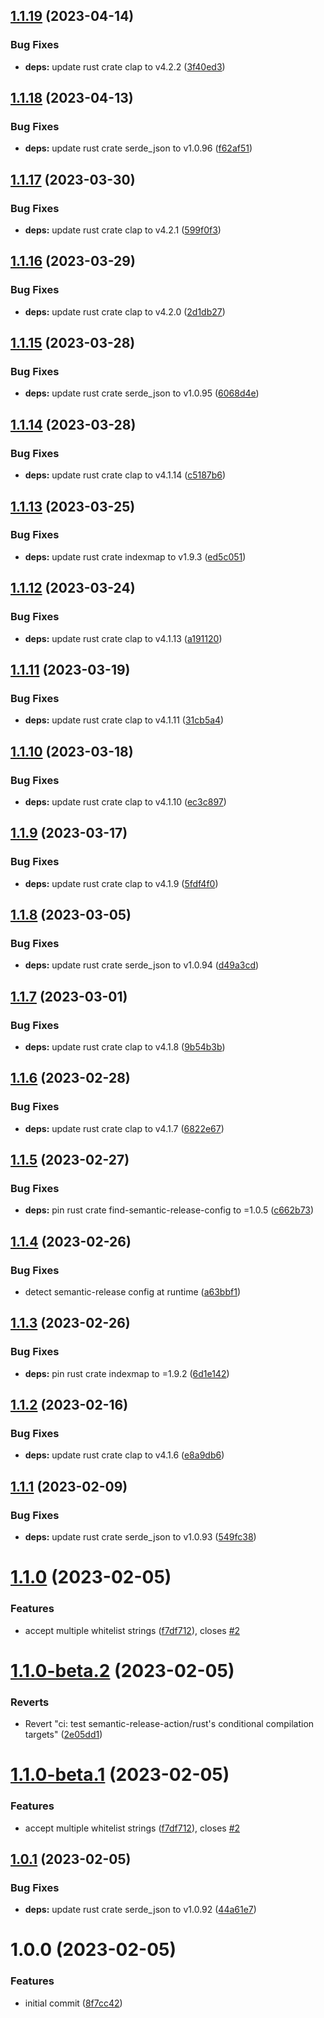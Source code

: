 ## [1.1.19](https://github.com/EricCrosson/configure-semantic-release-assets/compare/v1.1.18...v1.1.19) (2023-04-14)


### Bug Fixes

* **deps:** update rust crate clap to v4.2.2 ([3f40ed3](https://github.com/EricCrosson/configure-semantic-release-assets/commit/3f40ed34733d15ba6e162f12a083718464c23fd7))

## [1.1.18](https://github.com/EricCrosson/configure-semantic-release-assets/compare/v1.1.17...v1.1.18) (2023-04-13)


### Bug Fixes

* **deps:** update rust crate serde_json to v1.0.96 ([f62af51](https://github.com/EricCrosson/configure-semantic-release-assets/commit/f62af511125ec5809829db92187021aef350f5f2))

## [1.1.17](https://github.com/EricCrosson/configure-semantic-release-assets/compare/v1.1.16...v1.1.17) (2023-03-30)


### Bug Fixes

* **deps:** update rust crate clap to v4.2.1 ([599f0f3](https://github.com/EricCrosson/configure-semantic-release-assets/commit/599f0f363b1295c6341388ccf5e4e458784aee56))

## [1.1.16](https://github.com/EricCrosson/configure-semantic-release-assets/compare/v1.1.15...v1.1.16) (2023-03-29)


### Bug Fixes

* **deps:** update rust crate clap to v4.2.0 ([2d1db27](https://github.com/EricCrosson/configure-semantic-release-assets/commit/2d1db27f706035fce623c47d3cd36fd441ed9d50))

## [1.1.15](https://github.com/EricCrosson/configure-semantic-release-assets/compare/v1.1.14...v1.1.15) (2023-03-28)


### Bug Fixes

* **deps:** update rust crate serde_json to v1.0.95 ([6068d4e](https://github.com/EricCrosson/configure-semantic-release-assets/commit/6068d4e11dba80edd1905c5180f47bd8dc820459))

## [1.1.14](https://github.com/EricCrosson/configure-semantic-release-assets/compare/v1.1.13...v1.1.14) (2023-03-28)


### Bug Fixes

* **deps:** update rust crate clap to v4.1.14 ([c5187b6](https://github.com/EricCrosson/configure-semantic-release-assets/commit/c5187b6257cb581e365d6bbc0243f1e5f97989d2))

## [1.1.13](https://github.com/EricCrosson/configure-semantic-release-assets/compare/v1.1.12...v1.1.13) (2023-03-25)


### Bug Fixes

* **deps:** update rust crate indexmap to v1.9.3 ([ed5c051](https://github.com/EricCrosson/configure-semantic-release-assets/commit/ed5c051f3fb98cf5cfa16f43bfcd32f7cb329e9c))

## [1.1.12](https://github.com/EricCrosson/configure-semantic-release-assets/compare/v1.1.11...v1.1.12) (2023-03-24)


### Bug Fixes

* **deps:** update rust crate clap to v4.1.13 ([a191120](https://github.com/EricCrosson/configure-semantic-release-assets/commit/a191120ad87e2a91254a443c90370718271c3ad7))

## [1.1.11](https://github.com/EricCrosson/configure-semantic-release-assets/compare/v1.1.10...v1.1.11) (2023-03-19)


### Bug Fixes

* **deps:** update rust crate clap to v4.1.11 ([31cb5a4](https://github.com/EricCrosson/configure-semantic-release-assets/commit/31cb5a4f27377a5590c0a90454ab94dc1982da3f))

## [1.1.10](https://github.com/EricCrosson/configure-semantic-release-assets/compare/v1.1.9...v1.1.10) (2023-03-18)


### Bug Fixes

* **deps:** update rust crate clap to v4.1.10 ([ec3c897](https://github.com/EricCrosson/configure-semantic-release-assets/commit/ec3c897a0349ac2b7db50d19a3afa4d76813af45))

## [1.1.9](https://github.com/EricCrosson/configure-semantic-release-assets/compare/v1.1.8...v1.1.9) (2023-03-17)


### Bug Fixes

* **deps:** update rust crate clap to v4.1.9 ([5fdf4f0](https://github.com/EricCrosson/configure-semantic-release-assets/commit/5fdf4f0be3b0803590e9f2c497f52b52af7330f9))

## [1.1.8](https://github.com/EricCrosson/configure-semantic-release-assets/compare/v1.1.7...v1.1.8) (2023-03-05)


### Bug Fixes

* **deps:** update rust crate serde_json to v1.0.94 ([d49a3cd](https://github.com/EricCrosson/configure-semantic-release-assets/commit/d49a3cda4daf429bbe6ff8eb6eb365e02f33467f))

## [1.1.7](https://github.com/EricCrosson/configure-semantic-release-assets/compare/v1.1.6...v1.1.7) (2023-03-01)


### Bug Fixes

* **deps:** update rust crate clap to v4.1.8 ([9b54b3b](https://github.com/EricCrosson/configure-semantic-release-assets/commit/9b54b3b5a91fb8870629e162bcbfb4c54b7381e7))

## [1.1.6](https://github.com/EricCrosson/configure-semantic-release-assets/compare/v1.1.5...v1.1.6) (2023-02-28)


### Bug Fixes

* **deps:** update rust crate clap to v4.1.7 ([6822e67](https://github.com/EricCrosson/configure-semantic-release-assets/commit/6822e670798e3216407bcd6621e4d63feff8dee4))

## [1.1.5](https://github.com/EricCrosson/configure-semantic-release-assets/compare/v1.1.4...v1.1.5) (2023-02-27)


### Bug Fixes

* **deps:** pin rust crate find-semantic-release-config to =1.0.5 ([c662b73](https://github.com/EricCrosson/configure-semantic-release-assets/commit/c662b73711b7f9e55f213d3a54ec3345cbd52af0))

## [1.1.4](https://github.com/EricCrosson/configure-semantic-release-assets/compare/v1.1.3...v1.1.4) (2023-02-26)


### Bug Fixes

* detect semantic-release config at runtime ([a63bbf1](https://github.com/EricCrosson/configure-semantic-release-assets/commit/a63bbf1e315c178b8fb3ff5408a2f2c852a75206))

## [1.1.3](https://github.com/EricCrosson/configure-semantic-release-assets/compare/v1.1.2...v1.1.3) (2023-02-26)


### Bug Fixes

* **deps:** pin rust crate indexmap to =1.9.2 ([6d1e142](https://github.com/EricCrosson/configure-semantic-release-assets/commit/6d1e142b3901fd5f2cd644b334b1cd2a716c119c))

## [1.1.2](https://github.com/EricCrosson/configure-semantic-release-assets/compare/v1.1.1...v1.1.2) (2023-02-16)


### Bug Fixes

* **deps:** update rust crate clap to v4.1.6 ([e8a9db6](https://github.com/EricCrosson/configure-semantic-release-assets/commit/e8a9db69d14b4e76711f02906830b5e90a7d0a75))

## [1.1.1](https://github.com/EricCrosson/configure-semantic-release-assets/compare/v1.1.0...v1.1.1) (2023-02-09)


### Bug Fixes

* **deps:** update rust crate serde_json to v1.0.93 ([549fc38](https://github.com/EricCrosson/configure-semantic-release-assets/commit/549fc3879e518972b54b12ecb28afd6f1af43cc1))

# [1.1.0](https://github.com/EricCrosson/configure-semantic-release-assets/compare/v1.0.1...v1.1.0) (2023-02-05)


### Features

* accept multiple whitelist strings ([f7df712](https://github.com/EricCrosson/configure-semantic-release-assets/commit/f7df712eba22bf9c8a0d1679a27cb2555fb83673)), closes [#2](https://github.com/EricCrosson/configure-semantic-release-assets/issues/2)

# [1.1.0-beta.2](https://github.com/EricCrosson/configure-semantic-release-assets/compare/v1.1.0-beta.1...v1.1.0-beta.2) (2023-02-05)


### Reverts

* Revert "ci: test semantic-release-action/rust's conditional compilation targets" ([2e05dd1](https://github.com/EricCrosson/configure-semantic-release-assets/commit/2e05dd134d893c9f054e99bd283cb0466480e198))

# [1.1.0-beta.1](https://github.com/EricCrosson/configure-semantic-release-assets/compare/v1.0.1...v1.1.0-beta.1) (2023-02-05)


### Features

* accept multiple whitelist strings ([f7df712](https://github.com/EricCrosson/configure-semantic-release-assets/commit/f7df712eba22bf9c8a0d1679a27cb2555fb83673)), closes [#2](https://github.com/EricCrosson/configure-semantic-release-assets/issues/2)

## [1.0.1](https://github.com/EricCrosson/configure-semantic-release-assets/compare/v1.0.0...v1.0.1) (2023-02-05)


### Bug Fixes

* **deps:** update rust crate serde_json to v1.0.92 ([44a61e7](https://github.com/EricCrosson/configure-semantic-release-assets/commit/44a61e77cdb39d495e8456e6c9ce4b18bd8024dc))

# 1.0.0 (2023-02-05)


### Features

* initial commit ([8f7cc42](https://github.com/EricCrosson/configure-semantic-release-assets/commit/8f7cc4214b7cbf52c5936574224362c846ec5489))
